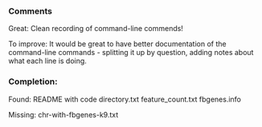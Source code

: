 ### Comments

Great: Clean recording of command-line commends!

To improve: It would be great to have better documentation of the command-line commands - splitting it up by question, adding notes about what each line is doing.

### Completion:

Found:
README with code
directory.txt
feature_count.txt
fbgenes.info

Missing:
chr-with-fbgenes-k9.txt
